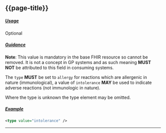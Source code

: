 ## {{page-title}}

<h5><ins>Usage</ins></h5>

<span class="mro-circle optional" title="Optional"></span> Optional

<h5><ins>Guidance</ins></h5>

<div class="nhsd-a-box nhsd-a-box--bg-light-blue nhsd-!t-margin-bottom-6 nhsd-t-body">
    <b>Note</b>: This value is mandatory in the base FHIR resource so cannot be removed. It is not a concept in GP systems and as such meaning <b>MUST NOT</b> be attributed to this field in consuming systems.
</div>

The `type` **MUST** be set to `allergy` for reactions which are allergenic in nature (immunological), a value of `intolerance` **MAY** be used to indicate adverse reactions (not immunologic in nature). 

Where the type is unknown the type element may be omitted.

<h5><ins>Example</ins></h5>

```xml
<type value="intolerance" />
```

---